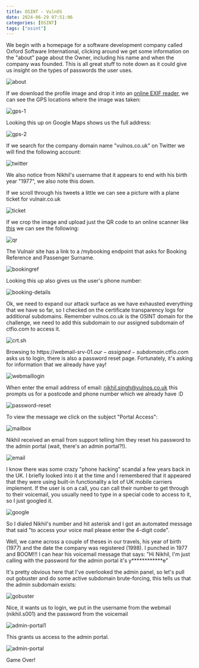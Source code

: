 ```yaml
---
title: OSINT - VulnOS
date: 2024-06-29 07:51:06
categories: [OSINT]
tags: ["osint"] 
---
```


We begin with a homepage for a software development company called Oxford Software International, clicking around we get some information on the "about" page about the Owner, including his name and when the company was founded. This is all great stuff to note down as it could give us insight on the types of passwords the user uses.

![about](/assets/img/vulnos/about.png)

If we download the profile image and drop it into an [online EXIF reader](https://onlineexifviewer.com/), we can see the GPS locations where the image was taken:

![gps-1](/assets/img/vulnos/gps-1.png)

Looking this up on Google Maps shows us the full address:

![gps-2](/assets/img/vulnos/gps-2.png)

If we search for the company domain name "vulnos.co.uk" on Twitter we will find the following account:

![twitter](/assets/img/vulnos/twitter.png)

We also notice from Nikhil's username that it appears to end with his birth year "1977", we also note this down.

If we scroll through his tweets a little we can see a picture with a plane ticket for vulnair.co.uk

![ticket](/assets/img/vulnos/ticket.png)

If we crop the image and upload just the QR code to an online scanner like [this](https://qrscanner.net/) we can see the following:

![qr](/assets/img/vulnos/qr.png)

The Vulnair site has a link to a /mybooking endpoint that asks for Booking Reference and Passenger Surname.

![bookingref](/assets/img/vulnos/bookingref.png)


Looking this up also gives us the user's phone number:

![booking-details](/assets/img/vulnos/booking-details.png)


Ok, we need to expand our attack surface as we have exhausted everything that we have so far, so I checked on the certificate transparency logs for additional subdomains. Remember vulnos.co.uk is the OSINT domain for the challenge, we need to add this subdomain to our assigned subdomain of ctfio.com to access it. 

![crt.sh](/assets/img/vulnos/crt.sh.png)

Browsing to https://webmail-srv-01.$our-assigned-subdomain$.ctfio.com asks us to login, there is also a password reset page. Fortunately, it's asking for information that we already have yay!

![webmaillogin](/assets/img/vulnos/webmaillogin.png)

When enter the email address of email: nikhil.singh@vulnos.co.uk this prompts us for a postcode and phone number which we already have :D

![password-reset](/assets/img/vulnos/password-reset.png)

To view the message we click on the subject "Portal Access":

![mailbox](/assets/img/vulnos/mailbox.png)

Nikhil received an email from support telling him they reset his password to the admin portal (wait, there's an admin portal?!).

![email](/assets/img/vulnos/email.png)

I know there was some crazy "phone hacking" scandal a few years back in the UK. I briefly looked into it at the time and I remembered that it appeared that they were using built-in functionality a lot of UK mobile carriers implement. If the user is on a call, you can call their number to get through to their voicemail, you usually need to type in a special code to access to it, so I just googled it. 

![google](/assets/img/vulnos/google.png)

So I dialed Nikhil's number and hit asterisk and I got an automated message that said "to access your voice mail please enter the 4-digit code".

Well, we came across a couple of theses in our travels, his year of birth (1977) and the date the company was registered (1998). I punched in 1977 and BOOM!!! I can hear his voicemail message that says:
"Hi Nikhil, I'm just calling with the password for the admin portal it's y\*\*\*\*\*\*\*\*\*\*\**e"

It's pretty obvious here that I've overlooked the admin panel, so let's pull out gobuster and do some active subdomain brute-forcing, this tells us that the admin subdomain exists:

![gobuster](/assets/img/vulnos/gobuster.png)

Nice, it wants us to login, we put in the username from the webmail (nikhil.s001) and the password from the voicemail

![admin-portal1](/assets/img/vulnos/admin-portal1.png)

This grants us access to the admin portal.

![admin-portal](/assets/img/vulnos/admin-portal.png)

Game Over!

